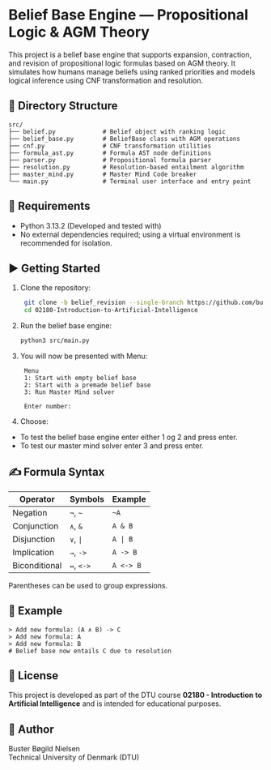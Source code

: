 
# Belief Base Engine — Propositional Logic & AGM Theory

This project is a belief base engine that supports expansion, contraction, and revision of propositional logic formulas based on AGM theory. It simulates how humans manage beliefs using ranked priorities and models logical inference using CNF transformation and resolution.

## 📂 Directory Structure

```
src/
├── belief.py             # Belief object with ranking logic
├── belief_base.py        # BeliefBase class with AGM operations
├── cnf.py                # CNF transformation utilities
├── formula_ast.py        # Formula AST node definitions
├── parser.py             # Propositional formula parser
├── resolution.py         # Resolution-based entailment algorithm
├── master_mind.py        # Master Mind Code breaker
└── main.py               # Terminal user interface and entry point
```

## 🚀 Requirements 

- Python 3.13.2 (Developed and tested with)
- No external dependencies required; using a virtual environment is recommended for isolation.

## ▶️ Getting Started

1. Clone the repository:
   ```bash
    git clone -b belief_revision --single-branch https://github.com/busterbn/02180-Introduction-to-Artificial-Intelligence.git
    cd 02180-Introduction-to-Artificial-Intelligence
   ```

2. Run the belief base engine:
   ```bash
   python3 src/main.py
   ```

3. You will now be presented with Menu:
   ```
    Menu
    1: Start with empty belief base
    2: Start with a premade belief base
    3: Run Master Mind solver

    Enter number: 
    ```

4. Choose:
- To test the belief base engine enter either 1 og 2 and press enter.
- To test our master mind solver enter 3 and press enter.

## ✍️ Formula Syntax

| Operator        | Symbols      | Example            |
|----------------|--------------|--------------------|
| Negation        | `¬`, `~`     | `~A`               |
| Conjunction     | `∧`, `&`     | `A & B`            |
| Disjunction     | `∨`, `\|`     | `A \| B`           |
| Implication     | `→`, `->`    | `A -> B`           |
| Biconditional   | `↔`, `<->`   | `A <-> B`          |

Parentheses can be used to group expressions.

## 🔬 Example

```text
> Add new formula: (A ∧ B) -> C
> Add new formula: A
> Add new formula: B
# Belief base now entails C due to resolution
```

## 📄 License

This project is developed as part of the DTU course **02180 - Introduction to Artificial Intelligence** and is intended for educational purposes.

## 👤 Author

Buster Bøgild Nielsen  
Technical University of Denmark (DTU)
